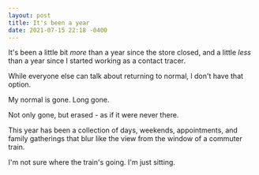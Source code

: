 ```yaml
---
layout: post
title: It's been a year
date: 2021-07-15 22:18 -0400
---
```

It's been a little bit *more* than a year since the store closed, and a little *less* than a year since I started working as a contact tracer.

While everyone else can talk about returning to normal, I don't have that option. 

My normal is gone. 
Long gone. 

Not only gone, but erased - as if it were never there. 

This year has been a collection of days, weekends, appointments, and family gatherings that blur like the view from the window of a commuter train. 

I'm not sure where the train's going. I'm just sitting.
